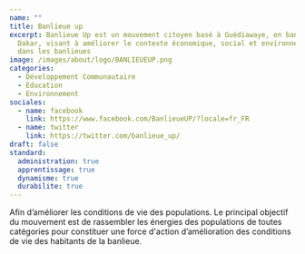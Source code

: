 ```yaml
---
name: ""
title: Banlieue up
excerpt: Banlieue Up est un mouvement citoyen basé à Guédiawaye, en banlieue de
  Dakar, visant à améliorer le contexte économique, social et environnemental
  dans les banlieues
image: /images/about/logo/BANLIEUEUP.png
categories:
  - Développement Communautaire
  - Education
  - Environnement
sociales:
  - name: facebook
    link: https://www.facebook.com/BanlieueUP/?locale=fr_FR
  - name: twitter
    link: https://twitter.com/banlieue_up/
draft: false
standard:
  administration: true
  apprentissage: true
  dynamisme: true
  durabilite: true
---
```


Afin d’améliorer les conditions de vie des populations. Le principal objectif du mouvement est de rassembler les énergies des populations de toutes catégories pour constituer une force d'action d’amélioration des conditions de vie des habitants de la banlieue.